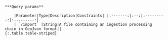     ***Query params**

        |Parameter|Type|Description|Constraints| |:-------:|:--:|:---------:|:---------:|
        | `/import` |String|A file containing an ingestion processing chain in GeoJson format||
    {:.table.table-striped}

